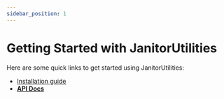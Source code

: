```yaml
---
sidebar_position: 1
---
```


# Getting Started with JanitorUtilities

Here are some quick links to get started using JanitorUtilities:

- [Installation guide](/docs/installation)
- [**API Docs**](/api/)
